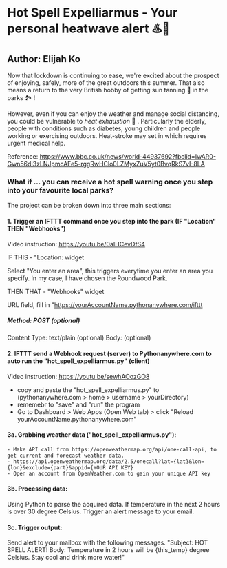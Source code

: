 # Hot Spell Expelliarmus - Your personal heatwave alert ♨️📱</h1>
## Author: Elijah Ko</h2>

Now that lockdown is continuing to ease, we're excited about the prospect of enjoying, safely, more of the great outdoors this summer. That also means a return to the very British hobby of getting sun tanning 🔆 in the parks 🏞 !

However, even if you can enjoy the weather and manage social distancing, you could be vulnerable to *heat exhaustion* 🥵 . Particularly the elderly, people with conditions such as diabetes, young children and people working or exercising outdoors. Heat-stroke may set in which requires urgent medical help.

Reference: https://www.bbc.co.uk/news/world-44937692?fbclid=IwAR0-Gwn56dI3zLNJpmcAFe5-rggRwHClo0LZMyxZuV5yt0BvqRkS7vI-8LA

### What if ... you can receive a hot spell warning once you step into your favourite local parks?

The project can be broken down into three main sections:

#### 1. Trigger an IFTTT command once you step into the park (IF "Location" THEN "Webhooks")
Video instruction: https://youtu.be/0aIHCevDfS4

IF THIS - "Location: widget</br>

Select "You enter an area", this triggers everytime you enter an area you specify. In my case, I have chosen the Roundwood Park.

THEN THAT - "Webhooks" widget

URL field, fill in "https://yourAccountName.pythonanywhere.com/ifttt
##### Method: POST (optional)
Content Type: text/plain (optional)
Body: (optional)
    
#### 2. IFTTT send a Webhook request (server) to Pythonanywhere.com to auto run the "hot_spell_expelliarmus.py" (client)
Video instruction: https://youtu.be/sewhAOozGO8
   - copy and paste the "hot_spell_expelliarmus.py" to (pythonanywhere.com > home > username > yourDirectory)
   - rememebr to "save" and "run" the program
   - Go to Dashboard > Web Apps (Open Web tab) > click "Reload yourAccountName.pythonanywhere.com"
   
#### 3a. Grabbing weather data ("hot_spell_expelliarmus.py"):

    - Make API call from https://openweathermap.org/api/one-call-api, to get current and forecast weather data.
    - https://api.openweathermap.org/data/2.5/onecall?lat={lat}&lon={lon}&exclude={part}&appid={YOUR API KEY}
    - Open an account from OpenWeather.com to gain your unique API key

#### 3b. Processing data:

Using Python to parse the acquired data. If temperature in the next 2 hours is over 30 degree Celsius. Trigger an alert message to your email.

#### 3c. Trigger output:

Send alert to your mailbox with the following messages.
"Subject: HOT SPELL ALERT! Body: Temperature in 2 hours will be {this_temp} degree Celsius. Stay cool and drink more water!"
